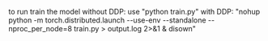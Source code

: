 to run train the model without DDP: use "python train.py"
with DDP: "nohup python -m torch.distributed.launch --use-env --standalone --nproc_per_node=8 train.py > output.log 2>&1 & disown"